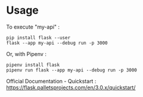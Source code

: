 # Usage

To execute "my-api" :
```
pip install flask --user
flask --app my-api --debug run -p 3000
```

Or, with Pipenv :
```
pipenv install flask
pipenv run flask --app my-api --debug run -p 3000
```


Official Documentation - Quickstart :
https://flask.palletsprojects.com/en/3.0.x/quickstart/
